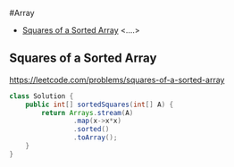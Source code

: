 #Array
+ [Squares of a Sorted Array](#squares-of-a-sorted-array)
<....>
## Squares of a Sorted Array
https://leetcode.com/problems/squares-of-a-sorted-array
```java
class Solution {
    public int[] sortedSquares(int[] A) {
        return Arrays.stream(A)
                .map(x->x*x)
                .sorted()
                .toArray();
    }
}
```